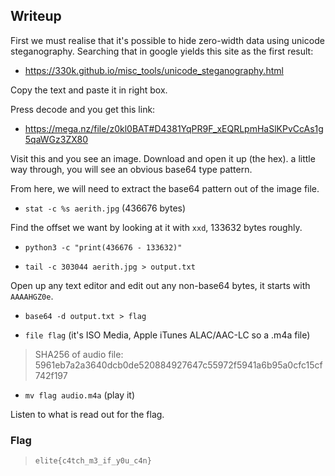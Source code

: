 ## Writeup

First we must realise that it's possible to hide zero-width data using unicode steganography. Searching that in google yields this site as the first result:

- https://330k.github.io/misc_tools/unicode_steganography.html

Copy the text and paste it in right box.

Press decode and you get this link:

- https://mega.nz/file/z0kl0BAT#D4381YqPR9F_xEQRLpmHaSlKPvCcAs1g5qaWGz3ZX80

Visit this and you see an image. Download and open it up (the hex). a little way through, you will see an obvious base64 type pattern.


From here, we will need to extract the base64 pattern out of the image file.

- `stat -c %s aerith.jpg` (436676 bytes)

Find the offset we want by looking at it with `xxd`, 133632 bytes roughly.

- `python3 -c "print(436676 - 133632)"`

- `tail -c 303044 aerith.jpg > output.txt`

Open up any text editor and edit out any non-base64 bytes, it starts with `AAAAHGZ0e`.

- `base64 -d output.txt > flag`

- `file flag` (it's ISO Media, Apple iTunes ALAC/AAC-LC so a .m4a file)

> SHA256 of audio file: 5961eb7a2a3640dcb0de520884927647c55972f5941a6b95a0cfc15cf742f197

- `mv flag audio.m4a` (play it)

Listen to what is read out for the flag.

### Flag

> `elite{c4tch_m3_if_y0u_c4n}`
